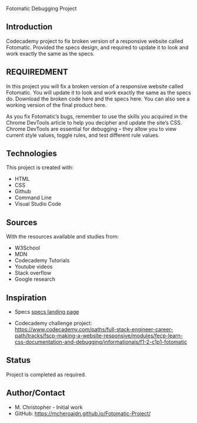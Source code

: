 Fotomatic Debugging Project
## Introduction
Codecademy project to fix broken version of a responsive website called Fotomatic. Provided the specs design, and required to update it to look and work exactly the same as the specs.

## REQUIREDMENT
In this project you will fix a broken version of a responsive website called Fotomatic. You will update it to look and work exactly the same as the specs do. Download the broken code here and the specs here. You can also see a working version of the final product here.

As you fix Fotomatic’s bugs, remember to use the skills you acquired in the Chrome DevTools article to help you decipher and update the site’s CSS. Chrome DevTools are essential for debugging – they allow you to view current style values, toggle rules, and test different rule values.

## Technologies
This project is created with:
* HTML
* CSS
* Github
* Command Line
* Visual Studio Code


## Sources
With the resources available and studies from:
* W3School
* MDN
* Codecademy Tutorials
* Youtube videos
* Stack overflow
* Google research

## Inspiration

* Specs [specs landing page](https://content.codecademy.com/courses/freelance-1/capstone-1/specs/fotomatic_spec_landing.png)

*  Codecademy challenge project: https://www.codecademy.com/paths/full-stack-engineer-career-path/tracks/fscp-making-a-website-responsive/modules/fecp-learn-css-documentation-and-debugging/informationals/f1-2-c1p1-fotomatic

## Status
Project is completed as required.

## Author/Contact
* M. Christopher - Initial work
* GitHub:  https://mcheroajdn.github.io/Fotomatic-Project/